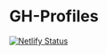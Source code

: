 # GH-Profiles
 
[![Netlify Status](https://api.netlify.com/api/v1/badges/be7069e0-ae84-4d00-b156-f80c2a9e1f72/deploy-status)](https://app.netlify.com/sites/priceless-euler-936298/deploys)
